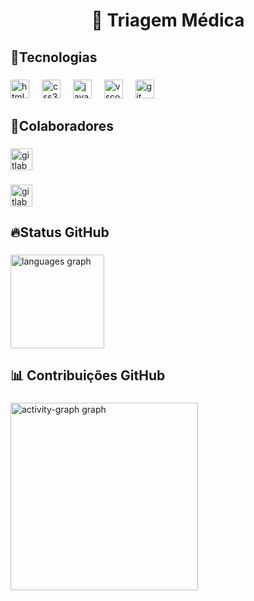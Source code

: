 <h1 align="center">🧬 Triagem Médica</h1>

###

<h2 align="left">📡Tecnologias</h2>

###

<div align="left">
  <img src="https://cdn.jsdelivr.net/gh/devicons/devicon/icons/html5/html5-original.svg" height="30" alt="html5 logo"  />
  <img width="12" />
  <img src="https://cdn.jsdelivr.net/gh/devicons/devicon/icons/css3/css3-original.svg" height="30" alt="css3 logo"  />
  <img width="12" />
  <img src="https://cdn.jsdelivr.net/gh/devicons/devicon/icons/javascript/javascript-original.svg" height="30" alt="javascript logo"  />
  <img width="12" />
  <img src="https://cdn.jsdelivr.net/gh/devicons/devicon/icons/vscode/vscode-original.svg" height="30" alt="vscode logo"  />
  <img width="12" />
  <img src="https://cdn.jsdelivr.net/gh/devicons/devicon/icons/git/git-original.svg" height="30" alt="git logo"  />
</div>

###

<h2 align="left">🤝Colaboradores</h2>

###

<div align="left">
  <a href="https://github.com/ArthurNeiva017" target="_blank">
    <img src="https://img.shields.io/static/v1?message=Arthur%20Neiva&logo=gitlab&label=&color=FF0000&logoColor=red&labelColor=000000&style=for-the-badge" height="35" alt="gitlab logo"  />
  </a>
</div>

###

<div align="left">
  <a href="https://github.com/guigas2407" target="_blank">
    <img src="https://img.shields.io/static/v1?message=Guilherme%20Soares&logo=gitlab&label=&color=A020F0&logoColor=purple&labelColor=000000&style=for-the-badge" height="35" alt="gitlab logo"  />
  </a>
</div>

###

<h2 align="left">🔥Status GitHub</h2>

###

<div align="left">
  <img src="https://github-readme-stats.vercel.app/api/top-langs?username=ArthurNeiva017&locale=en&hide_title=false&layout=compact&card_width=320&langs_count=11&theme=gotham&hide_border=false" height="150" alt="languages graph"  />
</div>

###

<h2 align="left">📊 Contribuições GitHub</h2>

###

<div align="left">
  <img src="https://github-readme-activity-graph.vercel.app/graph?username=ArthurNeiva017&radius=19&theme=gotham&area=true&order=5&hide_border=false&hide_title=false" height="300" alt="activity-graph graph"  />
</div>

###
